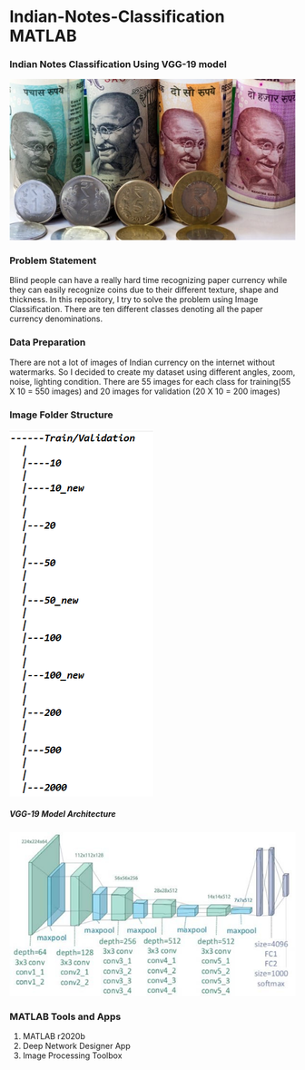 # Indian-Notes-Classification MATLAB

### Indian Notes Classification Using VGG-19 model 

![alt text](https://github.com/nogifeet/Indian-Notes-Classification/blob/main/image.jpg "Image")

### Problem Statement
Blind people can have a really hard time recognizing paper currency while they can easily recognize coins due to their different texture, shape and thickness. In this repository, I try to solve the problem using Image Classification. There are ten different classes denoting all the paper currency denominations.

### Data Preparation
There are not a lot of images of Indian currency on the internet without watermarks. So I decided to create my dataset using different angles, zoom, noise, lighting condition. There are 55 images for each class for training(55 X 10 = 550 images) and 20 images for validation (20 X 10 = 200 images)

### Image Folder Structure
![alt text](https://github.com/nogifeet/Indian-Notes-Classification/blob/main/folder_str.PNG "Folder Structure")

##### VGG-19 Model Architecture
![alt text](https://github.com/nogifeet/Cat-Vs-Dog-Classification/blob/main/vgg19.png "VGG-19")

### MATLAB Tools and Apps
1. MATLAB r2020b
2. Deep Network Designer App
3. Image Processing Toolbox


